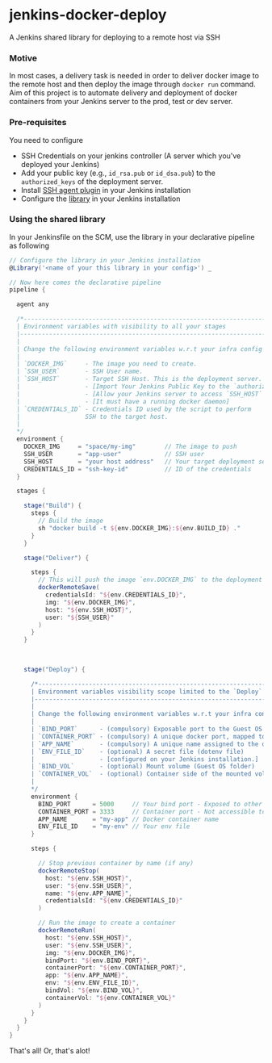# jenkins-docker-deploy
A Jenkins shared library for deploying to a remote host via SSH

### Motive

In most cases, a delivery task is needed in order to deliver docker image to the remote host and then deploy the image through `docker run` command.
Aim of this project is to automate delivery and deployment of docker containers from your Jenkins server to the prod, test or dev server.

### Pre-requisites

You need to configure
* SSH Credentials on your jenkins controller (A server which you've deployed your Jenkins)
* Add your public key (e.g., `id_rsa.pub` or `id_dsa.pub`) to the `authorized_keys` of the deployment server.
* Install [SSH agent plugin](https://plugins.jenkins.io/ssh-agent/) in your Jenkins installation
* Configure the [library](https://www.jenkins.io/doc/book/pipeline/shared-libraries/) in your Jenkins installation

### Using the shared library

In your Jenkinsfile on the SCM, use the library in your declarative pipeline as following

```groovy
// Configure the library in your Jenkins installation
@Library('<name of your this library in your config>') _

// Now here comes the declarative pipeline
pipeline {

  agent any

  /*----------------------------------------------------------------------------------
  | Environment variables with visibility to all your stages
  |-----------------------------------------------------------------------------------
  |
  | Change the following environment variables w.r.t your infra config
  |
  | `DOCKER_IMG`     - The image you need to create.
  | `SSH_USER`       - SSH User name.
  | `SSH_HOST`       - Target SSH Host. This is the deployment server.
  |                  - [Import Your Jenkins Public Key to the `authorized_keys`]
  |                  - [Allow your Jenkins server to access `SSH_HOST` through port 22]
  |                  - [It must have a running docker daemon]
  | `CREDENTIALS_ID` - Credentials ID used by the script to perform
  |                  SSH to the target host.
  | 
  */
  environment {
    DOCKER_IMG     = "space/my-img"        // The image to push
    SSH_USER       = "app-user"            // SSH user
    SSH_HOST       = "your host address"   // Your target deployment server
    CREDENTIALS_ID = "ssh-key-id"          // ID of the credentials
  }

  stages {

    stage("Build") {
      steps {
        // Build the image
        sh "docker build -t ${env.DOCKER_IMG}:${env.BUILD_ID} ."
      }
    }

    stage("Deliver") {

      steps {
        // This will push the image `env.DOCKER_IMG` to the deployment host
        dockerRemoteSave(
          credentialsId: "${env.CREDENTIALS_ID}",
          img: "${env.DOCKER_IMG}",
          host: "${env.SSH_HOST}",
          user: "${SSH_USER}"
        )
      }
    }

    
  
    stage("Deploy") {

      /*----------------------------------------------------------------------------------
      | Environment variables visibility scope limited to the `Deploy` stage
      |-----------------------------------------------------------------------------------
      |
      | Change the following environment variables w.r.t your infra config
      |
      | `BIND_PORT`      - (compulsory) Exposable port to the Guest OS of your `TARGET_HOST`
      | `CONTAINER_PORT` - (compulsory) A unique docker port, mapped to the docker side.
      | `APP_NAME`       - (compulsory) A unique name assigned to the docker container.
      | `ENV_FILE_ID`    - (optional) A secret file (dotenv file)
      |                  - [configured on your Jenkins installation.]
      | `BIND_VOL`       - (optional) Mount volume (Guest OS folder)
      | `CONTAINER_VOL`  - (optional) Container side of the mounted volume
      | 
      */
      environment {
        BIND_PORT      = 5000     // Your bind port - Exposed to other services public
        CONTAINER_PORT = 3333     // Container port - Not accessible to other service
        APP_NAME       = "my-app" // Docker container name
        ENV_FILE_ID    = "my-env" // Your env file
      }

      steps {

        // Stop previous container by name (if any)
        dockerRemoteStop(
          host: "${env.SSH_HOST}",
          user: "${env.SSH_USER}",
          name: "${env.APP_NAME}",
          credentialsId: "${env.CREDENTIALS_ID}"
        )

        // Run the image to create a container
        dockerRemoteRun(
          host: "${env.SSH_HOST}",
          user: "${env.SSH_USER}",
          img: "${env.DOCKER_IMG}",
          bindPort: "${env.BIND_PORT}",
          containerPort: "${env.CONTAINER_PORT}",
          app: "${env.APP_NAME}",
          env: "${env.ENV_FILE_ID}",
          bindVol: "${env.BIND_VOL}",
          containerVol: "${env.CONTAINER_VOL}"
        )
      }
    }
  }
}
```

That's all! Or, that's alot!
